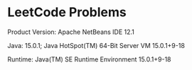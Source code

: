 # LeetCode Problems
Product Version: Apache NetBeans IDE 12.1

Java: 15.0.1; Java HotSpot(TM) 64-Bit Server VM 15.0.1+9-18

Runtime: Java(TM) SE Runtime Environment 15.0.1+9-18

